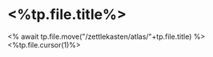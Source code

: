 # <%tp.file.title%>
<% await tp.file.move("/zettlekasten/atlas/"+tp.file.title) %>
<%tp.file.cursor(1)%>